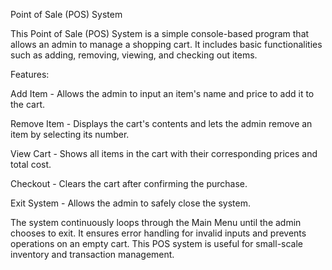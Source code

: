 Point of Sale (POS) System

This Point of Sale (POS) System is a simple console-based program that allows an admin to manage a shopping cart. It includes basic functionalities such as adding, removing, viewing, and checking out items.

Features:

Add Item - Allows the admin to input an item's name and price to add it to the cart.

Remove Item - Displays the cart's contents and lets the admin remove an item by selecting its number.

View Cart - Shows all items in the cart with their corresponding prices and total cost.

Checkout - Clears the cart after confirming the purchase.

Exit System - Allows the admin to safely close the system.

The system continuously loops through the Main Menu until the admin chooses to exit. It ensures error handling for invalid inputs and prevents operations on an empty cart. This POS system is useful for small-scale inventory and transaction management. 
